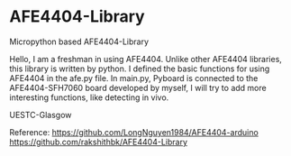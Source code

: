 # AFE4404-Library
Micropython based AFE4404-Library

Hello, I am a freshman in using AFE4404. Unlike other AFE4404 libraries, this library is written by python. 
I defined the basic functions for using AFE4404 in the afe.py file.
In main.py, Pyboard is connected to the AFE4404-SFH7060 board developed by myself, I will try to add more interesting functions, like detecting in vivo.

UESTC-Glasgow

Reference: https://github.com/LongNguyen1984/AFE4404-arduino
           https://github.com/rakshithbk/AFE4404-Library
